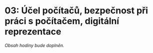 # 03: Účel počítačů, bezpečnost při práci s počítačem, digitální reprezentace

*Obsah hodiny bude doplněn.*
